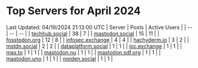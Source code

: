 # Top Servers for April 2024
Last Updated: 04/19/2024 21:13:00 UTC
| Server | Posts | Active Users |
| -- | -- | -- |
| [techhub.social](https://techhub.social/tags/PowerShell) | 38 | 7 |
| [mastodon.social](https://mastodon.social/tags/PowerShell) | 15 | 11 |
| [fosstodon.org](https://fosstodon.org/tags/PowerShell) | 12 | 8 |
| [infosec.exchange](https://infosec.exchange/tags/PowerShell) | 4 | 4 |
| [hachyderm.io](https://hachyderm.io/tags/PowerShell) | 3 | 2 |
| [mstdn.social](https://mstdn.social/tags/PowerShell) | 2 | 2 |
| [dataplatform.social](https://dataplatform.social/tags/PowerShell) | 1 | 1 |
| [ioc.exchange](https://ioc.exchange/tags/PowerShell) | 1 | 1 |
| [mas.to](https://mas.to/tags/PowerShell) | 1 | 1 |
| [mastodon.nu](https://mastodon.nu/tags/PowerShell) | 1 | 1 |
| [mastodon.sdf.org](https://mastodon.sdf.org/tags/PowerShell) | 1 | 1 |
| [mastodon.uno](https://mastodon.uno/tags/PowerShell) | 1 | 1 |
| [norden.social](https://norden.social/tags/PowerShell) | 1 | 1 |
